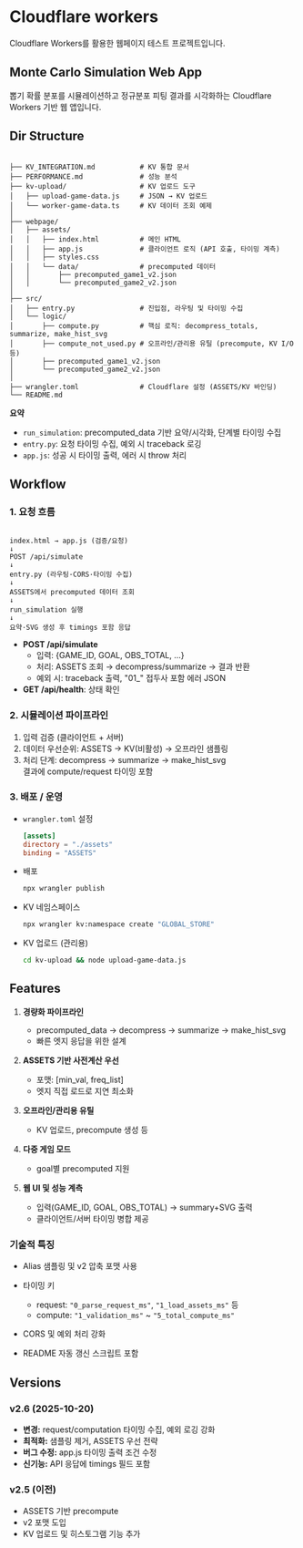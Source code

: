 # Cloudflare workers
Cloudflare Workers를 활용한 웹페이지 테스트 프로젝트입니다.

## Monte Carlo Simulation Web App
뽑기 확률 분포를 시뮬레이션하고 정규분포 피팅 결과를 시각화하는 Cloudflare Workers 기반 웹 앱입니다.

<!-- AUTO-UPDATE:START -->
## Dir Structure
```

├── KV_INTEGRATION.md           # KV 통합 문서
├── PERFORMANCE.md              # 성능 분석
├── kv-upload/                  # KV 업로드 도구
│   ├── upload-game-data.js     # JSON → KV 업로드
│   └── worker-game-data.ts     # KV 데이터 조회 예제
│
├── webpage/
│   ├── assets/
│   │   ├── index.html          # 메인 HTML
│   │   ├── app.js              # 클라이언트 로직 (API 호출, 타이밍 계측)
│   │   ├── styles.css
│   │   └── data/               # precomputed 데이터
│   │       ├── precomputed_game1_v2.json
│   │       └── precomputed_game2_v2.json
│
├── src/
│   ├── entry.py                # 진입점, 라우팅 및 타이밍 수집
│   └── logic/
│       ├── compute.py          # 핵심 로직: decompress_totals, summarize, make_hist_svg
│       ├── compute_not_used.py # 오프라인/관리용 유틸 (precompute, KV I/O 등)
│       ├── precomputed_game1_v2.json
│       └── precomputed_game2_v2.json
│
├── wrangler.toml               # Cloudflare 설정 (ASSETS/KV 바인딩)
└── README.md

```

**요약**
- `run_simulation`: precomputed_data 기반 요약/시각화, 단계별 타이밍 수집  
- `entry.py`: 요청 타이밍 수집, 예외 시 traceback 로깅  
- `app.js`: 성공 시 타이밍 출력, 에러 시 throw 처리  

## Workflow

### 1. 요청 흐름
```

index.html → app.js (검증/요청)
↓
POST /api/simulate
↓
entry.py (라우팅·CORS·타이밍 수집)
↓
ASSETS에서 precomputed 데이터 조회
↓
run_simulation 실행
↓
요약·SVG 생성 후 timings 포함 응답

````

- **POST /api/simulate**
  - 입력: {GAME_ID, GOAL, OBS_TOTAL, ...}
  - 처리: ASSETS 조회 → decompress/summarize → 결과 반환
  - 예외 시: traceback 출력, "01_" 접두사 포함 에러 JSON
- **GET /api/health**: 상태 확인

### 2. 시뮬레이션 파이프라인
1. 입력 검증 (클라이언트 + 서버)  
2. 데이터 우선순위: ASSETS → KV(비활성) → 오프라인 샘플링  
3. 처리 단계: decompress → summarize → make_hist_svg  
   결과에 compute/request 타이밍 포함  

### 3. 배포 / 운영
- `wrangler.toml` 설정
  ```toml
  [assets]
  directory = "./assets"
  binding = "ASSETS"
    ```

* 배포

  ```bash
  npx wrangler publish
  ```
* KV 네임스페이스

  ```bash
  npx wrangler kv:namespace create "GLOBAL_STORE"
  ```
* KV 업로드 (관리용)

  ```bash
  cd kv-upload && node upload-game-data.js
  ```

## Features

1. **경량화 파이프라인**

   * precomputed_data → decompress → summarize → make_hist_svg
   * 빠른 엣지 응답을 위한 설계

2. **ASSETS 기반 사전계산 우선**

   * 포맷: [min_val, freq_list]
   * 엣지 직접 로드로 지연 최소화

3. **오프라인/관리용 유틸**

   * KV 업로드, precompute 생성 등

4. **다중 게임 모드**

   * goal별 precomputed 지원

5. **웹 UI 및 성능 계측**

   * 입력(GAME_ID, GOAL, OBS_TOTAL) → summary+SVG 출력
   * 클라이언트/서버 타이밍 병합 제공

### 기술적 특징

* Alias 샘플링 및 v2 압축 포맷 사용
* 타이밍 키

  * request: `"0_parse_request_ms"`, `"1_load_assets_ms"` 등
  * compute: `"1_validation_ms"` ~ `"5_total_compute_ms"`
* CORS 및 예외 처리 강화
* README 자동 갱신 스크립트 포함

## Versions

### v2.6 (2025-10-20)

* **변경:** request/computation 타이밍 수집, 예외 로깅 강화
* **최적화:** 샘플링 제거, ASSETS 우선 전략
* **버그 수정:** app.js 타이밍 출력 조건 수정
* **신기능:** API 응답에 timings 필드 포함

### v2.5 (이전)

* ASSETS 기반 precompute
* v2 포맷 도입
* KV 업로드 및 히스토그램 기능 추가
<!-- AUTO-UPDATE:END -->

<!-- LAST_PROCESSED_SHA: 2353042e1cb6c39932240c852167f08ac88e4c50 -->
